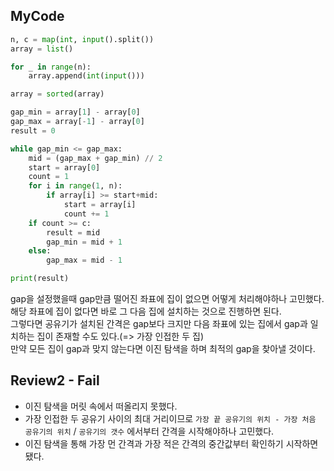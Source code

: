 ## MyCode
```python
n, c = map(int, input().split())
array = list()

for _ in range(n):
    array.append(int(input()))

array = sorted(array)

gap_min = array[1] - array[0]
gap_max = array[-1] - array[0]
result = 0

while gap_min <= gap_max:
    mid = (gap_max + gap_min) // 2
    start = array[0]
    count = 1
    for i in range(1, n):
        if array[i] >= start+mid:
            start = array[i]
            count += 1
    if count >= c:
        result = mid
        gap_min = mid + 1
    else:
        gap_max = mid - 1

print(result)
```
gap을 설정했을때 gap만큼 떨어진 좌표에 집이 없으면 어떻게 처리해야하나 고민했다. 해당 좌표에 집이 없다면 바로 그 다음 집에 설치하는 것으로 진행하면 된다. <br>
그렇다면 공유기가 설치된 간격은 gap보다 크지만 다음 좌표에 있는 집에서 gap과 일치하는 집이 존재할 수도 있다.(=> 가장 인접한 두 집)<br>
만약 모든 집이 gap과 맞지 않는다면 이진 탐색을 하며 최적의 gap을 찾아낼 것이다.

## Review2 - Fail
- 이진 탐색을 머릿 속에서 떠올리지 못했다.
- 가장 인접한 두 공유기 사이의 최대 거리이므로 `가장 끝 공유기의 위치 - 가장 처음 공유기의 위치` / `공유기의 갯수` 에서부터 간격을 시작해야하나 고민했다.
- 이진 탐색을 통해 가장 먼 간격과 가장 적은 간격의 중간값부터 확인하기 시작하면 됐다.
